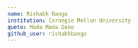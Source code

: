 ```yaml
---
name: Rishabh Banga
institution: Carnegie Mellon University
quote: Mada Mada Dane
github_user: rishabhbanga
---
```

